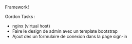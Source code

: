 Framework!

Gordon Tasks :
- nginx (virtual host)
- Faire le design de admin avec un template bootstrap
- Ajout des un formulaire de conexion dans la page sign-in